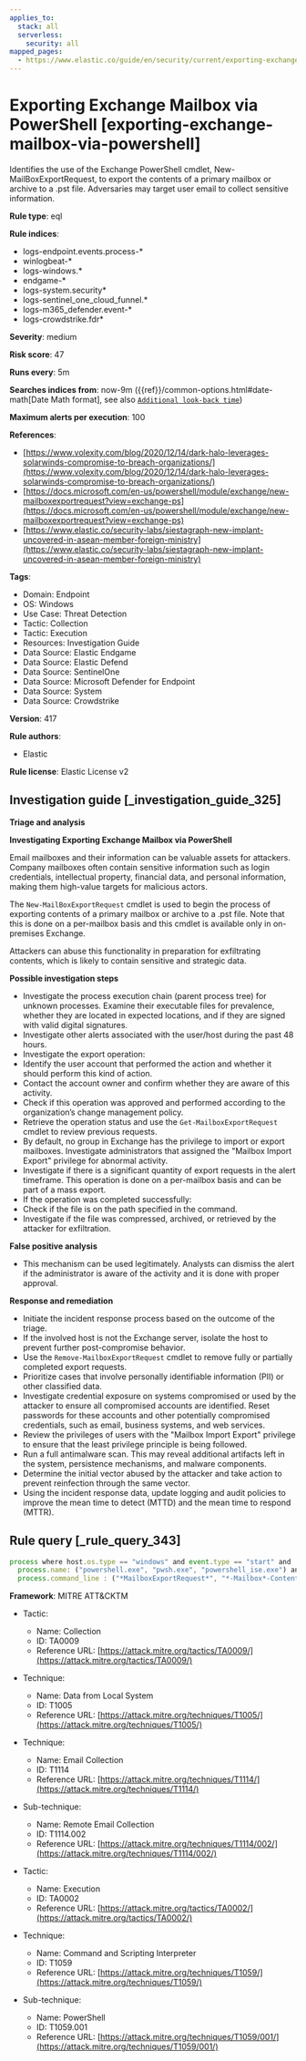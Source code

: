 ```yaml
---
applies_to:
  stack: all
  serverless:
    security: all
mapped_pages:
  - https://www.elastic.co/guide/en/security/current/exporting-exchange-mailbox-via-powershell.html
---
```


# Exporting Exchange Mailbox via PowerShell [exporting-exchange-mailbox-via-powershell]

Identifies the use of the Exchange PowerShell cmdlet, New-MailBoxExportRequest, to export the contents of a primary mailbox or archive to a .pst file. Adversaries may target user email to collect sensitive information.

**Rule type**: eql

**Rule indices**:

* logs-endpoint.events.process-*
* winlogbeat-*
* logs-windows.*
* endgame-*
* logs-system.security*
* logs-sentinel_one_cloud_funnel.*
* logs-m365_defender.event-*
* logs-crowdstrike.fdr*

**Severity**: medium

**Risk score**: 47

**Runs every**: 5m

**Searches indices from**: now-9m ({{ref}}/common-options.html#date-math[Date Math format], see also [`Additional look-back time`](docs-content://solutions/security/detect-and-alert/create-detection-rule.md#rule-schedule))

**Maximum alerts per execution**: 100

**References**:

* [https://www.volexity.com/blog/2020/12/14/dark-halo-leverages-solarwinds-compromise-to-breach-organizations/](https://www.volexity.com/blog/2020/12/14/dark-halo-leverages-solarwinds-compromise-to-breach-organizations/)
* [https://docs.microsoft.com/en-us/powershell/module/exchange/new-mailboxexportrequest?view=exchange-ps](https://docs.microsoft.com/en-us/powershell/module/exchange/new-mailboxexportrequest?view=exchange-ps)
* [https://www.elastic.co/security-labs/siestagraph-new-implant-uncovered-in-asean-member-foreign-ministry](https://www.elastic.co/security-labs/siestagraph-new-implant-uncovered-in-asean-member-foreign-ministry)

**Tags**:

* Domain: Endpoint
* OS: Windows
* Use Case: Threat Detection
* Tactic: Collection
* Tactic: Execution
* Resources: Investigation Guide
* Data Source: Elastic Endgame
* Data Source: Elastic Defend
* Data Source: SentinelOne
* Data Source: Microsoft Defender for Endpoint
* Data Source: System
* Data Source: Crowdstrike

**Version**: 417

**Rule authors**:

* Elastic

**Rule license**: Elastic License v2

## Investigation guide [_investigation_guide_325]

**Triage and analysis**

**Investigating Exporting Exchange Mailbox via PowerShell**

Email mailboxes and their information can be valuable assets for attackers. Company mailboxes often contain sensitive information such as login credentials, intellectual property, financial data, and personal information, making them high-value targets for malicious actors.

The `New-MailBoxExportRequest` cmdlet is used to begin the process of exporting contents of a primary mailbox or archive to a .pst file. Note that this is done on a per-mailbox basis and this cmdlet is available only in on-premises Exchange.

Attackers can abuse this functionality in preparation for exfiltrating contents, which is likely to contain sensitive and strategic data.

**Possible investigation steps**

* Investigate the process execution chain (parent process tree) for unknown processes. Examine their executable files for prevalence, whether they are located in expected locations, and if they are signed with valid digital signatures.
* Investigate other alerts associated with the user/host during the past 48 hours.
* Investigate the export operation:
* Identify the user account that performed the action and whether it should perform this kind of action.
* Contact the account owner and confirm whether they are aware of this activity.
* Check if this operation was approved and performed according to the organization’s change management policy.
* Retrieve the operation status and use the `Get-MailboxExportRequest` cmdlet to review previous requests.
* By default, no group in Exchange has the privilege to import or export mailboxes. Investigate administrators that assigned the "Mailbox Import Export" privilege for abnormal activity.
* Investigate if there is a significant quantity of export requests in the alert timeframe. This operation is done on a per-mailbox basis and can be part of a mass export.
* If the operation was completed successfully:
* Check if the file is on the path specified in the command.
* Investigate if the file was compressed, archived, or retrieved by the attacker for exfiltration.

**False positive analysis**

* This mechanism can be used legitimately. Analysts can dismiss the alert if the administrator is aware of the activity and it is done with proper approval.

**Response and remediation**

* Initiate the incident response process based on the outcome of the triage.
* If the involved host is not the Exchange server, isolate the host to prevent further post-compromise behavior.
* Use the `Remove-MailboxExportRequest` cmdlet to remove fully or partially completed export requests.
* Prioritize cases that involve personally identifiable information (PII) or other classified data.
* Investigate credential exposure on systems compromised or used by the attacker to ensure all compromised accounts are identified. Reset passwords for these accounts and other potentially compromised credentials, such as email, business systems, and web services.
* Review the privileges of users with the "Mailbox Import Export" privilege to ensure that the least privilege principle is being followed.
* Run a full antimalware scan. This may reveal additional artifacts left in the system, persistence mechanisms, and malware components.
* Determine the initial vector abused by the attacker and take action to prevent reinfection through the same vector.
* Using the incident response data, update logging and audit policies to improve the mean time to detect (MTTD) and the mean time to respond (MTTR).


## Rule query [_rule_query_343]

```js
process where host.os.type == "windows" and event.type == "start" and
  process.name: ("powershell.exe", "pwsh.exe", "powershell_ise.exe") and
  process.command_line : ("*MailboxExportRequest*", "*-Mailbox*-ContentFilter*")
```

**Framework**: MITRE ATT&CKTM

* Tactic:

    * Name: Collection
    * ID: TA0009
    * Reference URL: [https://attack.mitre.org/tactics/TA0009/](https://attack.mitre.org/tactics/TA0009/)

* Technique:

    * Name: Data from Local System
    * ID: T1005
    * Reference URL: [https://attack.mitre.org/techniques/T1005/](https://attack.mitre.org/techniques/T1005/)

* Technique:

    * Name: Email Collection
    * ID: T1114
    * Reference URL: [https://attack.mitre.org/techniques/T1114/](https://attack.mitre.org/techniques/T1114/)

* Sub-technique:

    * Name: Remote Email Collection
    * ID: T1114.002
    * Reference URL: [https://attack.mitre.org/techniques/T1114/002/](https://attack.mitre.org/techniques/T1114/002/)

* Tactic:

    * Name: Execution
    * ID: TA0002
    * Reference URL: [https://attack.mitre.org/tactics/TA0002/](https://attack.mitre.org/tactics/TA0002/)

* Technique:

    * Name: Command and Scripting Interpreter
    * ID: T1059
    * Reference URL: [https://attack.mitre.org/techniques/T1059/](https://attack.mitre.org/techniques/T1059/)

* Sub-technique:

    * Name: PowerShell
    * ID: T1059.001
    * Reference URL: [https://attack.mitre.org/techniques/T1059/001/](https://attack.mitre.org/techniques/T1059/001/)



